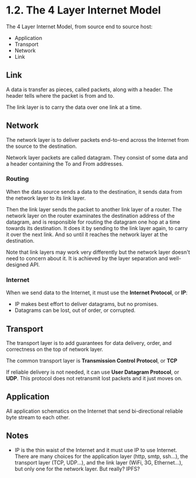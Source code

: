 # 1.2. The 4 Layer Internet Model

The 4 Layer Internet Model, from source end to source host:
* Application
* Transport
* Network
* Link

## Link

A data is transfer as pieces, called packets, along with a header. The header tells where the packet is from and to.

The link layer is to carry the data over one link at a time.

## Network

The network layer is to deliver packets end-to-end across the Internet from the source to the destination.

Network layer packets are called datagram. They consist of some data and a header containing the To and From addresses.

### Routing

When the data source sends a data to the destination, it sends data from the network layer to its link layer.

Then the link layer sends the packet to another link layer of a router. The network layer on the router examinates the destination address of the datagram, and is responsible for routing the datagram one hop at a time towards its destination. It does it by sending to the link layer again, to carry it over the next link. And so until it reaches the network layer at the destination.

Note that link layers may work very differently but the network layer doesn't need to concern about it. It is achieved by the layer separation and well-designed API.

### Internet

When we send data to the Internet, it must use the **Internet Protocol**, or **IP**:
* IP makes best effort to deliver datagrams, but no promises.
* Datagrams can be lost, out of order, or corrupted.

## Transport

The transport layer is to add guarantees for data delivery, order, and correctness on the top of network layer.

The common transport layer is **Transmission Control Protocol**, or **TCP**

If reliable delivery is not needed, it can use **User Datagram Protocol**, or **UDP**. This protocol does not retransmit lost packets and it just moves on.

## Application

All application schematics on the Internet that send bi-directional reliable byte stream to each other.

## Notes

* IP is the thin waist of the Internet and it must use IP to use Internet. There are many choices for the application layer (http, smtp, ssh...), the transport layer (TCP, UDP...), and the link layer (WiFi, 3G, Ethernet...), but only one for the network layer. But really? IPFS?
